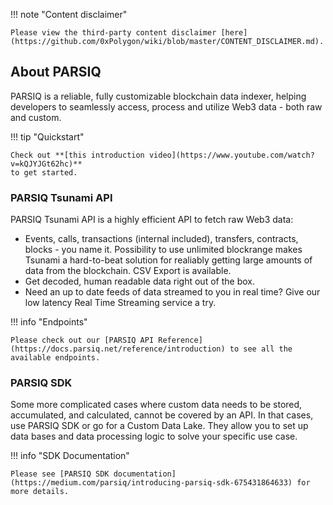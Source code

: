 
!!! note "Content disclaimer"   

    Please view the third-party content disclaimer [here](https://github.com/0xPolygon/wiki/blob/master/CONTENT_DISCLAIMER.md).

## About PARSIQ

PARSIQ is a reliable, fully customizable blockchain data indexer, helping developers to seamlessly access, process and utilize Web3 data - both raw and custom.

!!! tip "Quickstart"

    Check out **[this introduction video](https://www.youtube.com/watch?v=kQJYJGt62hc)**
    to get started.

### PARSIQ Tsunami API

PARSIQ Tsunami API is a highly efficient API to fetch raw Web3 data:
- Events, calls, transactions (internal included), transfers, contracts, blocks - you name it. Possibility to use unlimited blockrange makes Tsunami a hard-to-beat solution for realiably getting large amounts of data from the blockchain. CSV Export is available.
- Get decoded, human readable data right out of the box.
- Need an up to date feeds of data streamed to you in real time? Give our low latency Real Time Streaming service a try.

!!! info "Endpoints"

    Please check out our [PARSIQ API Reference](https://docs.parsiq.net/reference/introduction) to see all the available endpoints.

### PARSIQ SDK

Some more complicated cases where custom data needs to be stored, accumulated, and calculated, cannot be covered by an API. In that cases, use PARSIQ SDK or go for a Custom Data Lake. They allow you to set up data bases and data processing logic to solve your specific use case. 

!!! info "SDK Documentation"

    Please see [PARSIQ SDK documentation](https://medium.com/parsiq/introducing-parsiq-sdk-675431864633) for more details.
